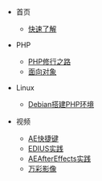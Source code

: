 * 首页
  * [快速了解](/)

* PHP
  * [PHP修行之路](PHP/README)
  * [面向对象](PHP/PHP面向对象)

* Linux
  * [Debian搭建PHP环境](Linux/在Debian下安装ApacheMySQLPHP)

* 视频
  * [AE快捷键](Video/AE快捷键)
  * [EDIUS实践](Video/EDIUS实践)
  * [AEAfterEffects实践](Video/AEAfterEffects实践)
  * [万彩影像](Video/万彩影像大师送特别版会员)

